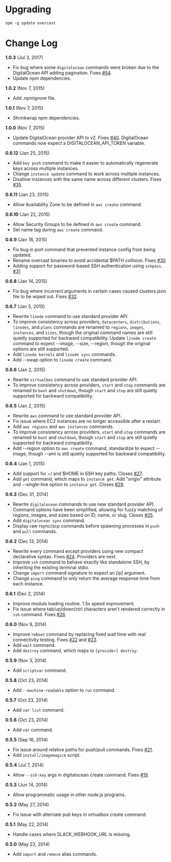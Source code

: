 # Upgrading

```
npm -g update overcast
```

# Change Log

**1.0.3** (Jul 3, 2017)

- Fix bug where some `digitalocean` commands were broken due to the DigitalOcean API adding pagination. Fixes [#54](https://github.com/andrewchilds/overcast/issues/54).
- Update npm dependencies.

**1.0.2** (Nov 7, 2015)

- Add .npmignore file.

**1.0.1** (Nov 7, 2015)

- Shrinkwrap npm dependencies.

**1.0.0** (Nov 7, 2015)

- Update DigitalOcean provider API to v2. Fixes [#40](https://github.com/andrewchilds/overcast/issues/40). DigitalOcean commands now expect a DIGITALOCEAN_API_TOKEN variable.

**0.6.12** (Jan 25, 2015)

- Add `key push` command to make it easier to automatically regenerate keys across multiple instances.
- Change `instance update` command to work across multiple instances.
- Disallow instances with the same name across different clusters. Fixes [#35](https://github.com/andrewchilds/overcast/issues/35).

**0.6.11** (Jan 23, 2015)

- Allow Availability Zone to be defined in `aws create` command.

**0.6.10** (Jan 22, 2015)

- Allow Security Groups to be defined in `aws create` command.
- Set name tag during `aws create` command.

**0.6.9** (Jan 18, 2015)

- Fix bug in port command that prevented instance config from being updated.
- Rename overcast binaries to avoid accidental $PATH collision. Fixes [#30](https://github.com/andrewchilds/overcast/issues/30)
- Adding support for password-based SSH authentication using `sshpass`. [#31](https://github.com/andrewchilds/overcast/pull/31)

**0.6.8** (Jan 14, 2015)

- Fix bug where incorrect arguments in certain cases caused clusters.json file to be wiped out. Fixes [#32](https://github.com/andrewchilds/overcast/issues/32).

**0.6.7** (Jan 5, 2015)

- Rewrite `linode` command to use standard provider API.
- To improve consistency across providers, `datacenters`, `distributions`, `linodes`, and `plans` commands are renamed to `regions`, `images`, `instances`, and `sizes`, though the original command names are still quietly supported for backward compatibility. Update `linode create` command to expect --image, --size, --region, though the original options are still supported.
- Add `linode kernels` and `linode sync` commands.
- Add --swap option to `linode create` command.

**0.6.6** (Jan 2, 2015)

- Rewrite `virtualbox` command to use standard provider API.
- To improve consistency across providers, `start` and `stop` commands are renamed to `boot` and `shutdown`, though `start` and `stop` are still quietly supported for backward compatibility.

**0.6.5** (Jan 2, 2015)

- Rewrite `aws` command to use standard provider API.
- Fix issue where EC2 instances are no longer accessible after a restart.
- Add `aws regions` and `aws instances` commands.
- To improve consistency across providers, `start` and `stop` commands are renamed to `boot` and `shutdown`, though `start` and `stop` are still quietly supported for backward compatibility.
- Add --region option to `aws create` command, standardize to expect --image, though --ami is still quietly supported for backward compatibility.

**0.6.4** (Jan 1, 2015)

- Add support for ~/ and $HOME in SSH key paths. Closes [#27](https://github.com/andrewchilds/overcast/issues/27).
- Add `get` command, which maps to `instance get`. Add "origin" attribute and --single-line option to `instance get`. Closes [#29](https://github.com/andrewchilds/overcast/issues/29).

**0.6.3** (Dec 31, 2014)

- Rewrite `digitalocean` commands to use new standard provider API. Command options have been simplified, allowing for fuzzy matching of regions, images, and sizes based on ID, name, or slug. Closes [#25](https://github.com/andrewchilds/overcast/issues/25).
- Add `digitalocean sync` command.
- Display raw rsync/scp commands before spawning processes in `push` and `pull` commands.

**0.6.2** (Dec 13, 2014)

- Rewrite every command except providers using new compact declarative syntax. Fixes [#24](https://github.com/andrewchilds/overcast/issues/24). Providers are next.
- Improve `ssh` command to behave exactly like standalone SSH, by inheriting the existing terminal stdio.
- Change `import` command signature to expect an [ip] argument.
- Change `ping` command to only return the average response time from each instance.

**0.6.1** (Dec 2, 2014)

- Improve module loading routine. 1.5x speed improvement.
- Fix issue where tab/up/down/ctrl characters aren't rendered correctly in `ssh` command. Fixes [#26](https://github.com/andrewchilds/overcast/issues/26).

**0.6.0** (Nov 9, 2014)

- Improve `reboot` command by replacing fixed wait time with real connectivity testing. Fixes [#22](https://github.com/andrewchilds/overcast/issues/22) and [#23](https://github.com/andrewchilds/overcast/issues/23).
- Add `wait` command.
- Add `destroy` command, which maps to `[provider] destroy`.

**0.5.9** (Nov 3, 2014)

- Add `scriptvar` command.

**0.5.8** (Oct 23, 2014)

- Add `--machine-readable` option to `run` command.

**0.5.7** (Oct 23, 2014)

- Add `var list` command.

**0.5.6** (Oct 23, 2014)

- Add `var` command.

**0.5.5** (Sep 16, 2014)

- Fix issue around relative paths for push/pull commands. Fixes [#21](https://github.com/andrewchilds/overcast/issues/21).
- Add `install/imagemagick` script.

**0.5.4** (Jul 7, 2014)

- Allow `--ssh-key` args in digitalocean create command. Fixes [#19](https://github.com/andrewchilds/overcast/issues/19).

**0.5.3** (Jun 14, 2014)

- Allow programmatic usage in other node.js programs.

**0.5.2** (May 27, 2014)

- Fix issue with alternate pub keys in virtualbox create command.

**0.5.1** (May 22, 2014)

- Handle cases where SLACK_WEBHOOK_URL is missing.

**0.5.0** (May 22, 2014)

- Add `import` and `remove` alias commands.
